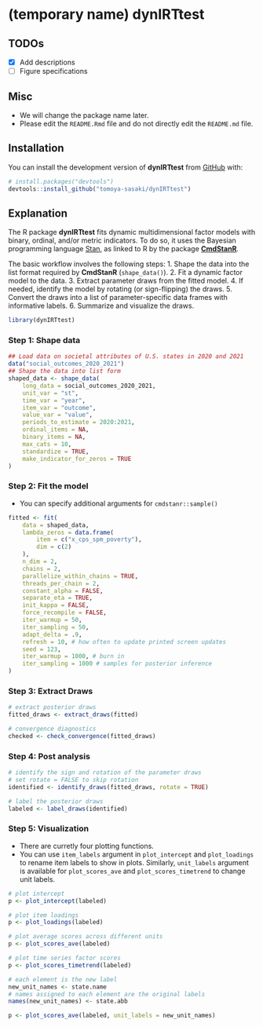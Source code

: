 
<!-- README.md is generated from README.Rmd. Please edit that file -->

# (temporary name) dynIRTtest

<!-- badges: start -->
<!-- badges: end -->

## TODOs

- [x] Add descriptions
- [ ] Figure specifications

## Misc

- We will change the package name later.
- Please edit the `README.Rmd` file and do not directly edit the
  `README.md` file.

## Installation

You can install the development version of **dynIRTtest** from
[GitHub](https://github.com/) with:

``` r
# install.packages("devtools")
devtools::install_github("tomoya-sasaki/dynIRTtest")
```

## Explanation

The R package **dynIRTtest** fits dynamic multidimensional factor models
with binary, ordinal, and/or metric indicators. To do so, it uses the
Bayesian programming language [Stan](https://mc-stan.org), as linked to
R by the package [**CmdStanR**](https://mc-stan.org/cmdstanr/).

The basic workflow involves the following steps: 1. Shape the data into
the list format required by **CmdStanR** (`shape_data()`). 2. Fit a
dynamic factor model to the data. 3. Extract parameter draws from the
fitted model. 4. If needed, identify the model by rotating (or
sign-flipping) the draws. 5. Convert the draws into a list of
parameter-specific data frames with informative labels. 6. Summarize and
visualize the draws.

``` r
library(dynIRTtest)
```

### Step 1: Shape data

``` r
## Load data on societal attributes of U.S. states in 2020 and 2021
data("social_outcomes_2020_2021")
## Shape the data into list form
shaped_data <- shape_data(
    long_data = social_outcomes_2020_2021,
    unit_var = "st",
    time_var = "year",
    item_var = "outcome",
    value_var = "value",
    periods_to_estimate = 2020:2021,
    ordinal_items = NA,
    binary_items = NA,
    max_cats = 10,
    standardize = TRUE,
    make_indicator_for_zeros = TRUE
)
```

### Step 2: Fit the model

- You can specify additional arguments for `cmdstanr::sample()`

``` r
fitted <- fit(
    data = shaped_data,
    lambda_zeros = data.frame(
        item = c("x_cps_spm_poverty"),
        dim = c(2)
    ),
    n_dim = 2,
    chains = 2,
    parallelize_within_chains = TRUE,
    threads_per_chain = 2,
    constant_alpha = FALSE,
    separate_eta = TRUE,
    init_kappa = FALSE,
    force_recompile = FALSE,
    iter_warmup = 50,
    iter_sampling = 50,
    adapt_delta = .9,
    refresh = 10, # how often to update printed screen updates
    seed = 123,
    iter_warmup = 1000, # burn in
    iter_sampling = 1000 # samples for posterior inference
)
```

### Step 3: Extract Draws

``` r
# extract posterior draws
fitted_draws <- extract_draws(fitted)

# convergence diagnostics
checked <- check_convergence(fitted_draws)
```

### Step 4: Post analysis

``` r
# identify the sign and rotation of the parameter draws
# set rotate = FALSE to skip rotation
identified <- identify_draws(fitted_draws, rotate = TRUE)

# label the posterior draws
labeled <- label_draws(identified)
```

### Step 5: Visualization

- There are curretly four plotting functions.
- You can use `item_labels` argument in `plot_intercept` and
  `plot_loadings` to rename item labels to show in plots. Similarly,
  `unit_labels` argument is available for `plot_scores_ave` and
  `plot_scores_timetrend` to change unit labels.

``` r
# plot intercept
p <- plot_intercept(labeled)

# plot item loadings
p <- plot_loadings(labeled)

# plot average scores across different units
p <- plot_scores_ave(labeled)

# plot time series factor scores
p <- plot_scores_timetrend(labeled)

# each element is the new label
new_unit_names <- state.name
# names assigned to each element are the original labels
names(new_unit_names) <- state.abb

p <- plot_scores_ave(labeled, unit_labels = new_unit_names)
```

